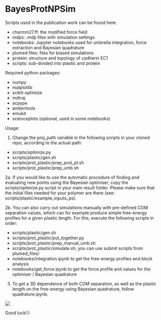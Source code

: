 # BayesProtNPSim

Scripts used in the publication work can be found here.
- charmm27.ff: the modified force field
- mdps: .mdp files with simulation settings
- notebooks: Jupyter notebooks used for umbrella integration, force extraction and Bayesian quadrature
- plumed files: files for biased simulations
- protein: structure and topology of cadherin EC1
- scripts: sub-divided into plastic and protein

Required python packages:
- numpy
- matplotlib
- scikit-optimize
- mdtraj
- acpype
- ambertools
- emukit
- scienceplots (optional, used in some notebooks)

Usage:
1. Change the proj_path variable in the following scripts in your cloned repo, according to the actual path:
- scripts/optimize.py
- scripts/plastic/gen.sh
- scripts/prot_plastic/prep_prot_pl.sh
- scripts/prot_plastic/prep_umb.sh

2a. If you would like to use the automatic procedure of finding and evaluating new points using the Bayesian optimiser, copy the scripts/optimize.py script in your main result folder. Please make sure that the initial files needed for your polymer are there (see: scripts/plastic/example_inputs_ps). 

2b. You can also carry out simulations manually with pre-defined COM separation values, which can for example produce simple free-energy profiles for a given plastic length. For this, execute the following scripts in order:
- scripts/plastic/gen.sh
- scripts/prot_plastic/put_together.py
- scripts/prot_plastic/prep_manual_umb.sh
- scripts/prot_plastic/simulate.sh, you can use submit scripts from plumed_files/
- notebooks/integration.ipynb to get the free-energy profiles and block analysis
- notebooks/get_force.ipynb to get the force profile and values for the optimiser / Bayesian quadrature

3. To get a 3D dependence of both COM separation, as well as the plastic length on the free-energy using Bayesian quadrature, follow quadrature.ipynb.

![](notebooks/3Dsurface.gif)

Good luck!:)
